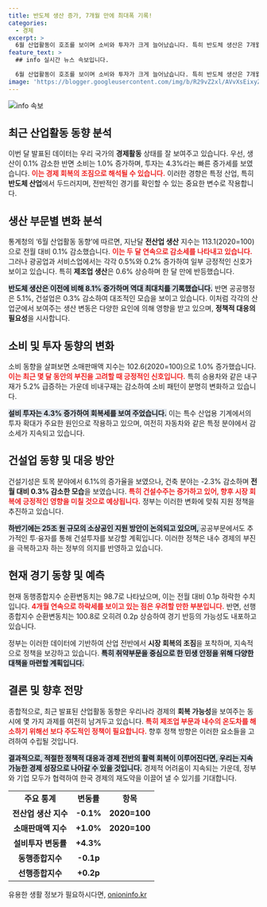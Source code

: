 ```yaml
---
title: 반도체 생산 증가, 7개월 만에 최대폭 기록!
categories:
  - 경제
excerpt: >
  6월 산업활동이 호조를 보이며 소비와 투자가 크게 늘어났습니다. 특히 반도체 생산은 7개월 만에 최대 폭으로 증가, 역대 최대치를 기록했습니다. 하지만 건설업은 여전히 부진하여 균형적인 회복이 필요합니다.
feature_text: >
  ## info 실시간 뉴스 속보입니다.

  6월 산업활동이 호조를 보이며 소비와 투자가 크게 늘어났습니다. 특히 반도체 생산은 7개월 만에 최대 폭으로 증가, 역대 최대치를 기록했습니다. 하지만 건설업은 여전히 부진하여 균형적인 회복이 필요합니다.
image: 'https://blogger.googleusercontent.com/img/b/R29vZ2xl/AVvXsEixyZcFfHzMRdzZMjFBmAUKJYCLCGyLL1o632UiGVXcaFdKo_bkvkuCioo0uUKlGfBVcT3P84aROyZIXSBEx3Aw5nCQ3pTgDom1WDC4m8eifvWiAmWEEVb4x6G_l8C0QH225ldMjyaFvpxGEBGNO37VmDTDMHGhJPq73UglMfDca1-0aw/s1600/blogspot.png'
---
```


<p><img src="https://blogger.googleusercontent.com/img/b/R29vZ2xl/AVvXsEixyZcFfHzMRdzZMjFBmAUKJYCLCGyLL1o632UiGVXcaFdKo_bkvkuCioo0uUKlGfBVcT3P84aROyZIXSBEx3Aw5nCQ3pTgDom1WDC4m8eifvWiAmWEEVb4x6G_l8C0QH225ldMjyaFvpxGEBGNO37VmDTDMHGhJPq73UglMfDca1-0aw/s1600/blogspot.png" alt="info 속보" /></p>

<h2 data-ke-size="size26">최근 산업활동 동향 분석</h2>

<p data-ke-size="size16">이번 달 발표된 데이터는 우리 국가의 <b>경제활동</b> 상태를 잘 보여주고 있습니다. 우선, 생산이 0.1% 감소한 반면 소비는 1.0% 증가하며, 투자는 4.3%라는 빠른 증가세를 보였습니다. <b><span style="color: #ee2323;">이는 경제 회복의 조짐으로 해석될 수 있습니다.</span></b> 이러한 경향은 특정 산업, 특히 <b>반도체 산업</b>에서 두드러지며, 전반적인 경기를 확인할 수 있는 중요한 변수로 작용합니다. </p>

<p data-ke-size="size16"></p>

<h2 data-ke-size="size26">생산 부문별 변화 분석</h2>

<p data-ke-size="size16">통계청의 ‘6월 산업활동 동향’에 따르면, 지난달 <b>전산업 생산</b> 지수는 113.1(2020=100)으로 전월 대비 0.1% 감소했습니다. <b><span style="color: #ee2323;">이는 두 달 연속으로 감소세를 나타내고 있습니다.</span></b> 그러나 광공업과 서비스업에서는 각각 0.5%와 0.2% 증가하여 일부 긍정적인 신호가 보이고 있습니다. 특히 <b>제조업 생산</b>은 0.6% 상승하며 한 달 만에 반등했습니다.</p>

<p data-ke-size="size16"><b><span style="background-color: #21538527;">반도체 생산은 이전에 비해 8.1% 증가하며 역대 최대치를 기록했습니다.</span></b> 반면 공공행정은 5.1%, 건설업은 0.3% 감소하여 대조적인 모습을 보이고 있습니다. 이처럼 각각의 산업군에서 보여주는 생산 변동은 다양한 요인에 의해 영향을 받고 있으며, <b>정책적 대응의 필요성</b>을 시사합니다.</p>

<p data-ke-size="size16"></p>

<h2 data-ke-size="size26">소비 및 투자 동향의 변화</h2>

<p data-ke-size="size16">소비 동향을 살펴보면 소매판매액 지수는 102.6(2020=100)으로 1.0% 증가했습니다. <b><span style="color: #ee2323;">이는 최근 몇 달 동안의 부진을 고려할 때 긍정적인 신호입니다.</span></b> 특히 승용차와 같은 내구재가 5.2% 급증하는 가운데 비내구재는 감소하여 소비 패턴이 분명히 변화하고 있습니다.</p>

<p data-ke-size="size16"><b><span style="background-color: #21538527;">설비 투자는 4.3% 증가하여 회복세를 보여 주었습니다.</span></b> 이는 특수 산업용 기계에서의 투자 확대가 주요한 원인으로 작용하고 있으며, 여전히 자동차와 같은 특정 분야에서 감소세가 지속되고 있습니다.</p>

<p data-ke-size="size16"></p>

<h2 data-ke-size="size26">건설업 동향 및 대응 방안</h2>

<p data-ke-size="size16">건설기성은 토목 분야에서 6.1%의 증가율을 보였으나, 건축 분야는 -2.3% 감소하며 <b>전월 대비 0.3% 감소한 모습</b>을 보였습니다. <b><span style="color: #ee2323;">특히 건설수주는 증가하고 있어, 향후 시장 회복에 긍정적인 영향을 미칠 것으로 예상됩니다.</span></b> 정부는 이러한 변화에 맞춰 지원 정책을 추진하고 있습니다.</p>

<p data-ke-size="size16"><b><span style="background-color: #21538527;">하반기에는 25조 원 규모의 소상공인 지원 방안이 논의되고 있으며, </span></b>공공부문에서도 추가적인 투·융자를 통해 건설투자를 보강할 계획입니다. 이러한 정책은 내수 경제의 부진을 극복하고자 하는 정부의 의지를 반영하고 있습니다.</p>

<p data-ke-size="size16"></p>

<h2 data-ke-size="size26">현재 경기 동향 및 예측</h2>

<p data-ke-size="size16">현재 동행종합지수 순환변동치는 98.7로 나타났으며, 이는 전월 대비 0.1p 하락한 수치입니다. <b><span style="color: #ee2323;">4개월 연속으로 하락세를 보이고 있는 점은 우려할 만한 부분입니다.</span></b> 반면, 선행종합지수 순환변동치는 100.8로 오히려 0.2p 상승하여 경기 반등의 가능성도 내포하고 있습니다.</p>

<p data-ke-size="size16">정부는 이러한 데이터에 기반하여 산업 전반에서 <b>시장 회복의 조짐</b>을 포착하며, 지속적으로 정책을 보강하고 있습니다. <b><span style="background-color: #21538527;">특히 취약부문을 중심으로 한 민생 안정을 위해 다양한 대책을 마련할 계획입니다.</span></b> </p>

<p data-ke-size="size16"></p>

<h2 data-ke-size="size26">결론 및 향후 전망</h2>

<p data-ke-size="size16">종합적으로, 최근 발표된 산업활동 동향은 우리나라 경제의 <b>회복 가능성</b>을 보여주는 동시에 몇 가지 과제를 여전히 남겨두고 있습니다. <b><span style="color: #ee2323;">특히 제조업 부문과 내수의 온도차를 해소하기 위해선 보다 주도적인 정책이 필요합니다.</span></b> 향후 정책 방향은 이러한 요소들을 고려하여 수립될 것입니다.</p>

<p data-ke-size="size16"><b><span style="background-color: #21538527;">결과적으로, 적절한 정책적 대응과 경제 전반의 활력 회복이 이루어진다면, 우리는 지속 가능한 경제 성장으로 나아갈 수 있을 것입니다.</span></b> 경제적 어려움이 지속되는 가운데, 정부와 기업 모두가 협력하여 한국 경제의 재도약을 이끌어 낼 수 있기를 기대합니다.</p>

<table style="width: 100%; border-collapse: collapse;">
<tr>
<td style="text-align: center; height: 17px;"><b>주요 통계</b></td>
<td style="text-align: center; height: 17px;"><b>변동률</b></td>
<td style="text-align: center; height: 17px;"><b>항목</b></td>
</tr>
<tr>
<td style="text-align: center; height: 17px;"><b>전산업 생산 지수</b></td>
<td style="text-align: center; height: 17px;"><b>-0.1%</b></td>
<td style="text-align: center; height: 17px;"><b>2020=100</b></td>
</tr>
<tr>
<td style="text-align: center; height: 17px;"><b>소매판매액 지수</b></td>
<td style="text-align: center; height: 17px;"><b>+1.0%</b></td>
<td style="text-align: center; height: 17px;"><b>2020=100</b></td>
</tr>
<tr>
<td style="text-align: center; height: 17px;"><b>설비투자 변동률</b></td>
<td style="text-align: center; height: 17px;"><b>+4.3%</b></td>
<td style="text-align: center; height: 17px;"><b></b></td>
</tr>
<tr>
<td style="text-align: center; height: 17px;"><b>동행종합지수</b></td>
<td style="text-align: center; height: 17px;"><b>-0.1p</b></td>
<td style="text-align: center; height: 17px;"><b></b></td>
</tr>
<tr>
<td style="text-align: center; height: 17px;"><b>선행종합지수</b></td>
<td style="text-align: center; height: 17px;"><b>+0.2p</b></td>
<td style="text-align: center; height: 17px;"><b></b></td>
</tr>
</table>

<p data-ke-size="size16"></p>
유용한 생활 정보가 필요하시다면, <a href="https://onioninfo.kr" rel="dofollow">onioninfo.kr</a>


